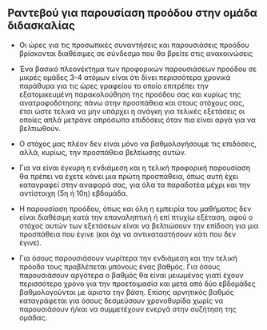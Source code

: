 ## Ραντεβού για παρουσίαση προόδου στην ομάδα διδασκαλίας

* Οι ώρες για τις προσωπικές συναντήσεις και παρουσιάσεις προόδου βρίσκονται διαθέσιμες σε σύνδεσμο που θα βρείτε στις ανακοινώσεις

* Ένα βασικό πλεονέκτημα των προφορικών παρουσιάσεων προόδου σε μικρές ομάδες 3-4 ατόμων είναι ότι δίνει περισσότερα χρονικά παράθυρα για τις ώρες γραφείου το οποίο επιτρέπει την εξατομικευμένη παρακολούθηση της προόδου σας και κυρίως της ανατροφοδότησης πάνω στην προσπάθεια και στους στόχους σας, έτσι ώστε τελικά να μην υπάρχει η ανάγκη για τελικές εξετάσεις οι οποίες απλά μετράνε απρόσωπα επιδόσεις όταν πια είναι αργά για να βελτιωθούν. 

* Ο στόχος μας πλέον δεν είναι μόνο να βαθμολογήσουμε τις επιδόσεις, αλλά, κυρίως, την προσπάθεια βελτίωσης αυτών.

* Για να είναι έγκυρη η ενδιάμεση και η τελική προφορική παρουσίαση θα πρέπει να έχετε κάνει μια πρώτη προσπάθεια, όπως αυτή έχει καταγραφεί στην αναφορά σας,  για όλα τα παραδοτέα μέχρι και την αντίστοιχη (5η ή 10η) εβδομάδα.

* Η παρουσίαση προόδου, όπως και όλη η εμπειρία του μαθήματος δεν είναι διαθέσιμη κατά την επαναληπτική ή επί πτυχίω εξέταση, αφού ο στόχος αυτών των εξετάσεων είναι να βελτιώσουν την επίδοση για μια προσπάθεια που έγινε (και όχι να αντικαταστήσουν κάτι που δεν έγινε).

* Για όσους παρουσιάσουν νωρίτερα την ενδιάμεση και την τελική πρόοδο τους προβλέπεται μπόνους ένας βαθμός. Για όσους παρουσιάσουν αργότερα ο βαθμός θα είναι μειωμένος γιατί έχουν περισσότερο χρόνο για την προετοιμασία και μετά από δύο εβδομάδες βαθμολογούνται με άριστα την βάση. Επίσης αρνητικός βαθμός καταγράφεται για όσους δεσμεύσουν χρονοθυρίδα χωρίς να παρουσιάσουν ή/και να συμμετέχουν ενεργά στην συζήτηση της ομάδας.

